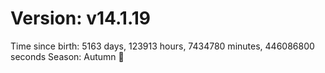 # Version: v14.1.19
Time since birth: 5163 days, 123913 hours, 7434780 minutes, 446086800 seconds
Season: Autumn 🍁
